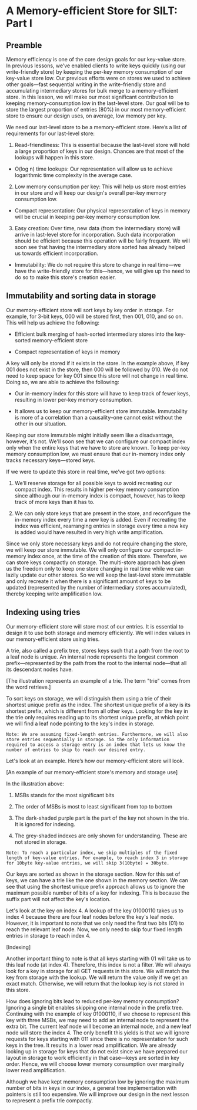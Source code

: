 # A Memory-efficient Store for SILT: Part I

## Preamble
Memory efficiency is one of the core design goals for our key-value store. In previous lessons, we’ve enabled clients to write keys quickly (using our write-friendly store) by keeping the per-key memory consumption of our key-value store low. Our previous efforts were on stores we used to achieve other goals—fast sequential writing in the write-friendly store and accumulating intermediary stores for bulk merge to a memory-efficient store. In this lesson, we will make our most significant contribution to keeping memory-consumption low in the last-level store. Our goal will be to store the largest proportion of entries (80%) in our most memory-efficient store to ensure our design uses, on average, low memory per key.

We need our last-level store to be a memory-efficient store. Here’s a list of requirements for our last-level store:

1. Read-friendliness: This is essential because the last-level store will hold a large proportion of keys in our design. Chances are that most of the lookups will happen in this store.

  - O(log n) time lookups: Our representation will allow us to achieve logarithmic time complexity in the average case.

2. Low memory consumption per key: This will help us store most entries in our store and will keep our design's overall per-key memory consumption low.

  - Compact representation: Our physical representation of keys in memory will be crucial in keeping per-key memory consumption low.

3. Easy creation: Over time, new data (from the intermediary store) will arrive in last-level store for incorporation. Such data incorporation should be efficient because this operation will be fairly frequent. We will soon see that having the intermediary store sorted has already helped us towards efficient incorporation.

  - Immutability: We do not require this store to change in real time—we have the write-friendly store for this—hence, we will give up the need to do so to make this store's creation easier.

## Immutability and sorting data in storage
Our memory-efficient store will sort keys by key order in storage. For example, for 3-bit keys, 000 will be stored first, then 001, 010, and so on. This will help us achieve the following:

- Efficient bulk merging of hash-sorted intermediary stores into the key-sorted memory-efficient store

- Compact representation of keys in memory

A key will only be stored if it exists in the store. In the example above, if key 001 does not exist in the store, then 000 will be followed by 010. We do not need to keep space for key 001 since this store will not change in real time. Doing so, we are able to achieve the following:

- Our in-memory index for this store will have to keep track of fewer keys, resulting in lower per-key memory consumption.

- It allows us to keep our memory-efficient store immutable. Immutability is more of a correlation than a causality–one cannot exist without the other in our situation.

Keeping our store immutable might initially seem like a disadvantage, however, it's not. We'll soon see that we can configure our compact index only when the entire keys that we have to store are known. To keep per-key memory consumption low, we must ensure that our in-memory index only tracks necessary keys—stored keys.

If we were to update this store in real time, we’ve got two options:

1. We’ll reserve storage for all possible keys to avoid recreating our compact index. This results in higher per-key memory consumption since although our in-memory index is compact, however, has to keep track of more keys than it has to.

2. We can only store keys that are present in the store, and reconfigure the in-memory index every time a new key is added. Even if recreating the index was efficient, rearranging entries in storage every time a new key is added would have resulted in very high write amplification.

Since we only store necessary keys and do not require changing the store, we will keep our store immutable. We will only configure our compact in-memory index once, at the time of the creation of this store. Therefore, we can store keys compactly on storage. The multi-store approach has given us the freedom only to keep one store changing in real time while we can lazily update our other stores. So we will keep the last-level store immutable and only recreate it when there is a significant amount of keys to be updated (represented by the number of intermediary stores accumulated), thereby keeping write amplification low.

## Indexing using tries
Our memory-efficient store will store most of our entries. It is essential to design it to use both storage and memory efficiently. We will index values in our memory-efficient store using tries.

A trie, also called a prefix tree, stores keys such that a path from the root to a leaf node is unique. An internal node represents the longest common prefix—represented by the path from the root to the internal node—that all its descendant nodes have.

[The illustration represents an example of a trie. The term "trie" comes from the word retrieve.]

To sort keys on storage, we will distinguish them using a trie of their shortest unique prefix as the index. The shortest unique prefix of a key is its shortest prefix, which is different from all other keys. Looking for the key in the trie only requires reading up to its shortest unique prefix, at which point we will find a leaf node pointing to the key's index in storage.
```
Note: We are assuming fixed-length entries. Furthermore, we will also store entries sequentially in storage. So the only information required to access a storage entry is an index that lets us know the number of entries to skip to reach our desired entry.
```
Let's look at an example. Here’s how our memory-efficient store will look.

[An example of our memory-efficient store's memory and storage use]

In the illustration above:

1. MSBs stands for the most significant bits

2. The order of MSBs is most to least significant from top to bottom

3. The dark-shaded purple part is the part of the key not shown in the trie. It is ignored for indexing.

4. The grey-shaded indexes are only shown for understanding. These are not stored in storage.
```
Note: To reach a particular index, we skip multiples of the fixed length of key-value entries. For example, to reach index 3 in storage for 10byte key-value entries, we will skip 3(10byte) = 30byte.
```
Our keys are sorted as shown in the storage section. Now for this set of keys, we can have a trie like the one shown in the memory section. We can see that using the shortest unique prefix approach allows us to ignore the maximum possible number of bits of a key for indexing. This is because the suffix part will not affect the key's location.

Let's look at the key on index 4. A lookup of the key 01000110 takes us to index 4 because there are four leaf nodes before the key's leaf node. However, it is important to note that we only need the first two bits (01) to reach the relevant leaf node. Now, we only need to skip four fixed length entries in storage to reach index 4.

[Indexing]

Another important thing to note is that all keys starting with 01 will take us to this leaf node (at index 4). Therefore, this index is not a filter. We will always look for a key in storage for all GET requests in this store. We will match the key from storage with the lookup. We will return the value only if we get an exact match. Otherwise, we will return that the lookup key is not stored in this store.

How does ignoring bits lead to reduced per-key memory consumption? Ignoring a single bit enables skipping one internal node in the prefix tree. Continuing with the example of key 01000110, if we choose to represent this key with three MSBs, we may need to add an internal node to represent the extra bit. The current leaf node will become an internal node, and a new leaf node will store the index 4. The only benefit this yields is that we will ignore requests for keys starting with 011 since there is no representation for such keys in the tree. It results in a lower read amplification. We are already looking up in storage for keys that do not exist since we have prepared our layout in storage to work efficiently in that case—keys are sorted in key order. Hence, we will choose lower memory consumption over marginally lower read amplification.

Although we have kept memory consumption low by ignoring the maximum number of bits in keys in our index, a general tree implementation with pointers is still too expensive. We will improve our design in the next lesson to represent a prefix trie compactly.

